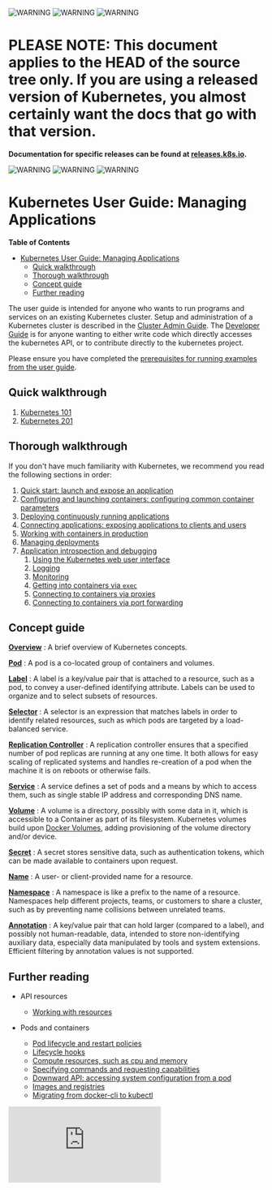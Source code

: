 <!-- BEGIN MUNGE: UNVERSIONED_WARNING -->

<!-- BEGIN STRIP_FOR_RELEASE -->

![WARNING](http://kubernetes.io/img/warning.png)
![WARNING](http://kubernetes.io/img/warning.png)
![WARNING](http://kubernetes.io/img/warning.png)

<h1>PLEASE NOTE: This document applies to the HEAD of the source
tree only. If you are using a released version of Kubernetes, you almost
certainly want the docs that go with that version.</h1>

<strong>Documentation for specific releases can be found at
[releases.k8s.io](http://releases.k8s.io).</strong>

![WARNING](http://kubernetes.io/img/warning.png)
![WARNING](http://kubernetes.io/img/warning.png)
![WARNING](http://kubernetes.io/img/warning.png)

<!-- END STRIP_FOR_RELEASE -->

<!-- END MUNGE: UNVERSIONED_WARNING -->
# Kubernetes User Guide: Managing Applications

**Table of Contents**
<!-- BEGIN MUNGE: GENERATED_TOC -->
- [Kubernetes User Guide: Managing Applications](#kubernetes-user-guide:-managing-applications)
  - [Quick walkthrough](#quick-walkthrough)
  - [Thorough walkthrough](#thorough-walkthrough)
  - [Concept guide](#concept-guide)
  - [Further reading](#further-reading)

<!-- END MUNGE: GENERATED_TOC -->

The user guide is intended for anyone who wants to run programs and services on an existing Kubernetes cluster.  Setup and administration of a Kubernetes cluster is described in the [Cluster Admin Guide](../../docs/admin/README.md). The [Developer Guide](../../docs/devel/README.md) is for anyone wanting to either write code which directly accesses the kubernetes API, or to contribute directly to the kubernetes project.

Please ensure you have completed the [prerequisites for running examples from the user guide](prereqs.md).

## Quick walkthrough

1. [Kubernetes 101](walkthrough/README.md)
1. [Kubernetes 201](walkthrough/k8s201.md)

## Thorough walkthrough

If you don't have much familiarity with Kubernetes, we recommend you read the following sections in order:

1. [Quick start: launch and expose an application](quick-start.md)
1. [Configuring and launching containers: configuring common container parameters](configuring-containers.md)
1. [Deploying continuously running applications](deploying-applications.md)
1. [Connecting applications: exposing applications to clients and users](connecting-applications.md)
1. [Working with containers in production](production-pods.md)
1. [Managing deployments](managing-deployments.md)
1. [Application introspection and debugging](introspection-and-debugging.md)
    1. [Using the Kubernetes web user interface](ui.md)
    1. [Logging](logging.md)
    1. [Monitoring](monitoring.md)
    1. [Getting into containers via `exec`](getting-into-containers.md)
    1. [Connecting to containers via proxies](connecting-to-applications-proxy.md)
    1. [Connecting to containers via port forwarding](connecting-to-applications-port-forward.md)

## Concept guide

[**Overview**](overview.md)
: A brief overview of Kubernetes concepts.

[**Pod**](pods.md)
: A pod is a co-located group of containers and volumes.

[**Label**](labels.md)
: A label is a key/value pair that is attached to a resource, such as a pod, to convey a user-defined identifying attribute. Labels can be used to organize and to select subsets of resources.

[**Selector**](labels.md#label-selectors)
: A selector is an expression that matches labels in order to identify related resources, such as which pods are targeted by a load-balanced service.

[**Replication Controller**](replication-controller.md)
: A replication controller ensures that a specified number of pod replicas are running at any one time. It both allows for easy scaling of replicated systems and handles re-creation of a pod when the machine it is on reboots or otherwise fails.

[**Service**](services.md)
: A service defines a set of pods and a means by which to access them, such as single stable IP address and corresponding DNS name.

[**Volume**](volumes.md)
: A volume is a directory, possibly with some data in it, which is accessible to a Container as part of its filesystem.  Kubernetes volumes build upon [Docker Volumes](https://docs.docker.com/userguide/dockervolumes/), adding provisioning of the volume directory and/or device.

[**Secret**](secrets.md)
: A secret stores sensitive data, such as authentication tokens, which can be made available to containers upon request.

[**Name**](identifiers.md)
: A user- or client-provided name for a resource.

[**Namespace**](namespaces.md)
: A namespace is like a prefix to the name of a resource. Namespaces help different projects, teams, or customers to share a cluster, such as by preventing name collisions between unrelated teams.

[**Annotation**](annotations.md)
: A key/value pair that can hold larger (compared to a label), and possibly not human-readable, data, intended to store non-identifying auxiliary data, especially data manipulated by tools and system extensions.  Efficient filtering by annotation values is not supported.

## Further reading

* API resources
  * [Working with resources](working-with-resources.md)

* Pods and containers
  * [Pod lifecycle and restart policies](pod-states.md)
  * [Lifecycle hooks](container-environment.md)
  * [Compute resources, such as cpu and memory](compute-resources.md)
  * [Specifying commands and requesting capabilities](containers.md)
  * [Downward API: accessing system configuration from a pod](downward-api.md)
  * [Images and registries](images.md)
  * [Migrating from docker-cli to kubectl](docker-cli-to-kubectl.md)


<!-- BEGIN MUNGE: GENERATED_ANALYTICS -->
[![Analytics](https://kubernetes-site.appspot.com/UA-36037335-10/GitHub/docs/user-guide/README.md?pixel)]()
<!-- END MUNGE: GENERATED_ANALYTICS -->
